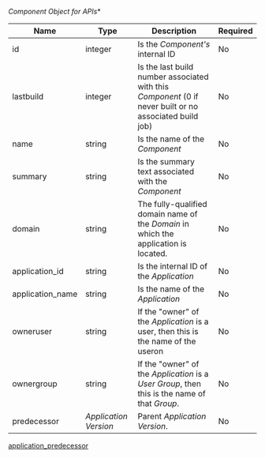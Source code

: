 *_Component_ Object for APIs**

| Name | Type | Description | Required |
| ---- | ---- | ----------- | -------- |
| id | integer | Is the _Component's_ internal ID | No |
| lastbuild | integer | Is the last build number associated with this _Component_ (0 if never built or no associated build job) | No |
| name | string | Is the name of the _Component_ | No |
| summary | string | Is the summary text associated with the _Component_ | No |
| domain | string | The fully-qualified domain name of the _Domain_ in which the application is located. | No |
| application_id | string | Is the internal ID of the _Application_ | No |
| application_name | string | Is the name of the _Application_ | No |
| owneruser | string | If the "owner" of the _Application_ is a user, then this is the name of the useron | No |
| ownergroup | string | If the "owner" of the _Application_ is a _User Group_, then this is the name of that _Group_. | No |
| predecessor | _Application Version_ | Parent _Application Version_.  | No |

[application_predecessor](/restapi/models/#application_predecessor)